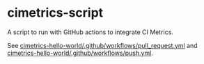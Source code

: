 # cimetrics-script

A script to run with GitHub actions to integrate CI Metrics.

See [cimetrics-hello-world/.github/workflows/pull_request.yml](https://github.com/ci-metrics/cimetrics-hello-world/blob/master/.github/workflows/pull_request.yml) and [cimetrics-hello-world/.github/workflows/push.yml](https://github.com/ci-metrics/cimetrics-hello-world/blob/master/.github/workflows/push.yml).
